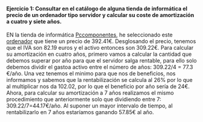 #### Ejercicio 1:   Consultar en el catálogo de alguna tienda de informática el precio de un ordenador tipo servidor y calcular su coste de amortización a cuatro y siete años.

EN la tienda de informática [Pccomponentes](https://www.pccomponentes.com/), he seleccionado este [ordenador](https://www.pccomponentes.com/hp-proliant-microserver-gen10-amd-opteron-x3216-8gb) que tiene un precio de 392.41€. Desglosando el precio, tenemos que el IVA son 82.19 euros y el activo entonces son 309.22€. Para calcular su amortización en cuatro años, primero vamos a calcular la cantidad que debemos superar por año para que el servidor salga rentable, para ello solo debemos dividir el gastoa activo entre el número de años: 309.22/4 = 77.3 €/año. Una vez tenemos el minimo para que nos de beneficios, nos informamos y sabemos que la rentabilización se calcula al 26% por lo que al multiplicar nos da 102.02, por lo que el beneficio por año sería de 24€.  Ahora, para calcular su amortización a 7 años realizamos el mismo procedimiento que anteriormente solo que dividiendo entre 7: 309.22/7=44.17€/año. Al suponer un mayor intervalo de tiempo, al rentabilizarlo en 7 años estaríamos ganando 57.85€ al año.
